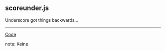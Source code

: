 ##  scoreunder.js

Underscore got things backwards...

---
[Code](https://github.com/kirel/fun-js/tree/master/examples/scoreunder.coffee)

note:
  Keine